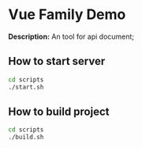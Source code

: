 # Vue Family Demo

**Description:** An tool for api document;

## How to start server

```bash
cd scripts
./start.sh
```

## How to build project

```bash
cd scripts
./build.sh
```
